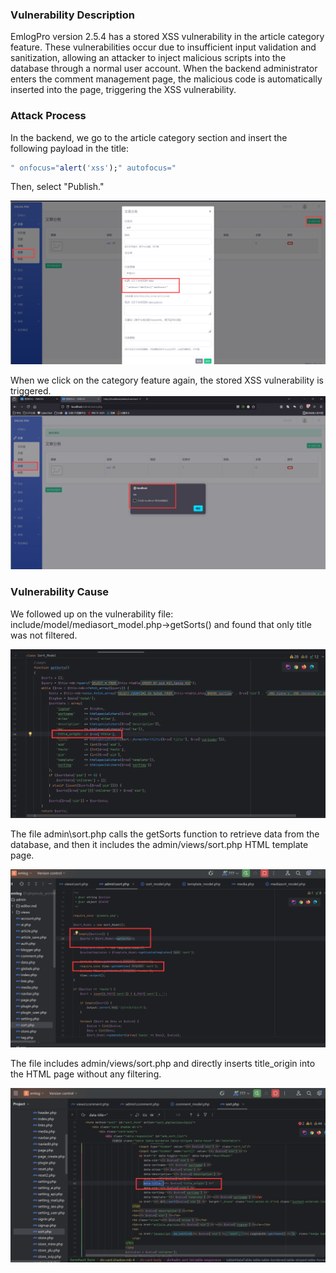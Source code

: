 ### Vulnerability Description

EmlogPro version 2.5.4 has a stored XSS vulnerability in the article category feature. These vulnerabilities occur due to insufficient input validation and sanitization, allowing an attacker to inject malicious scripts into the database through a normal user account. When the backend administrator enters the comment management page, the malicious code is automatically inserted into the page, triggering the XSS vulnerability.

### Attack Process

In the backend, we go to the article category section and insert the following payload in the title:
```r
" onfocus="alert('xss');" autofocus="
```
Then, select "Publish."

![](./pubic-xss/2-1.png)

When we click on the category feature again, the stored XSS vulnerability is triggered.
![](./pubic-xss/2-2.png)

### Vulnerability Cause

We followed up on the vulnerability file: include/model/mediasort_model.php->getSorts() and found that only title was not filtered.

![](./pubic-xss/2-5.png)


The file admin\sort.php calls the getSorts function to retrieve data from the database, and then it includes the admin/views/sort.php HTML template page.

![](./pubic-xss/2-4.png)



The file includes admin/views/sort.php and directly inserts title_origin into the HTML page without any filtering.

![](./pubic-xss/2-3.png)
